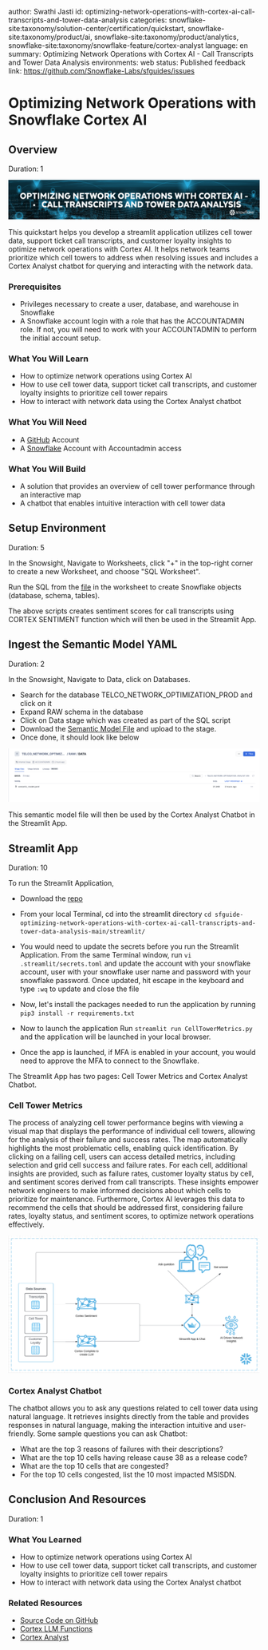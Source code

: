 author: Swathi Jasti
id: optimizing-network-operations-with-cortex-ai-call-transcripts-and-tower-data-analysis
categories: snowflake-site:taxonomy/solution-center/certification/quickstart, snowflake-site:taxonomy/product/ai, snowflake-site:taxonomy/product/analytics, snowflake-site:taxonomy/snowflake-feature/cortex-analyst
language: en
summary: Optimizing Network Operations with Cortex AI - Call Transcripts and Tower Data Analysis
environments: web
status: Published 
feedback link: https://github.com/Snowflake-Labs/sfguides/issues

# Optimizing Network Operations with Snowflake Cortex AI

## Overview
Duration: 1

<img src="assets/network_operations_banner.png"/>

This quickstart helps you develop a streamlit application utilizes cell tower data, support ticket call transcripts, and customer loyalty insights to optimize network operations with Cortex AI. It helps network teams prioritize which cell towers to address when resolving issues and includes a Cortex Analyst chatbot for querying and interacting with the network data.

### Prerequisites
- Privileges necessary to create a user, database, and warehouse in Snowflake
- A Snowflake account login with a role that has the ACCOUNTADMIN role. If not, you will need to work with your ACCOUNTADMIN to perform the initial account setup.

### What You Will Learn
- How to optimize network operations using Cortex AI
- How to use cell tower data, support ticket call transcripts, and customer loyalty insights to prioritize cell tower repairs
- How to interact with network data using the Cortex Analyst chatbot

### What You Will Need
- A [GitHub](https://github.com/) Account
- A [Snowflake](https://app.snowflake.com/) Account with Accountadmin access

### What You Will Build
- A solution that provides an overview of cell tower performance through an interactive map
- A chatbot that enables intuitive interaction with cell tower data

## Setup Environment
Duration: 5

In the Snowsight, Navigate to Worksheets, click "+" in the top-right corner to create a new Worksheet, and choose "SQL Worksheet".

Run the SQL from the [file](https://github.com/Snowflake-Labs/sfguide-optimizing-network-operations-with-cortex-ai-call-transcripts-and-tower-data-analysis/blob/main/scripts/setup.sql) in the worksheet to create Snowflake objects (database, schema, tables). 

The above scripts creates sentiment scores for call transcripts using CORTEX SENTIMENT function which will then be used in the Streamlit App. 

## Ingest the Semantic Model YAML
Duration: 2

In the Snowsight, Navigate to Data, click on Databases.

- Search for the database TELCO_NETWORK_OPTIMIZATION_PROD and click on it
- Expand RAW schema in the database
- Click on Data stage which was created as part of the SQL script
- Download the [Semantic Model File](https://github.com/Snowflake-Labs/sfguide-optimizing-network-operations-with-cortex-ai-call-transcripts-and-tower-data-analysis/blob/main/streamlit/model/semantic_model.yaml) and upload to the stage.
- Once done, it should look like below

<img src="assets/model_upload.png"/>

This semantic model file will then be used by the Cortex Analyst Chatbot in the Streamlit App.

## Streamlit App
Duration: 10

To run the Streamlit Application,

- Download the [repo](https://github.com/Snowflake-Labs/sfguide-optimizing-network-operations-with-cortex-ai-call-transcripts-and-tower-data-analysis/tree/main)

- From your local Terminal, cd into the streamlit directory `cd sfguide-optimizing-network-operations-with-cortex-ai-call-transcripts-and-tower-data-analysis-main/streamlit/`

- You would need to update the secrets before you run the Streamlit Application. From the same Terminal window, run `vi .streamlit/secrets.toml` and update the account with your snowflake account, user with your snowflake user name and password with your snowflake password. Once updated, hit escape in the keyboard and type `:wq` to update and close the file

- Now, let's install the packages needed to run the application by running `pip3 install -r requirements.txt`

- Now to launch the application Run `streamlit run CellTowerMetrics.py` and the application will be launched in your local browser.

- Once the app is launched, if MFA is enabled in your account, you would need to approve the MFA to connect to the Snowflake.


The Streamlit App has two pages: Cell Tower Metrics and Cortex Analyst Chatbot.

### Cell Tower Metrics
The process of analyzing cell tower performance begins with viewing a visual map that displays the performance of individual cell towers, allowing for the analysis of their failure and success rates. The map automatically highlights the most problematic cells, enabling quick identification. By clicking on a failing cell, users can access detailed metrics, including selection and grid cell success and failure rates. For each cell, additional insights are provided, such as failure rates, customer loyalty status by cell, and sentiment scores derived from call transcripts. These insights empower network engineers to make informed decisions about which cells to prioritize for maintenance. Furthermore, Cortex AI leverages this data to recommend the cells that should be addressed first, considering failure rates, loyalty status, and sentiment scores, to optimize network operations effectively.

<img src="assets/Architecture.png"/>

### Cortex Analyst Chatbot
The chatbot allows you to ask any questions related to cell tower data using natural language. It retrieves insights directly from the table and provides responses in natural language, making the interaction intuitive and user-friendly. Some sample questions you can ask Chatbot:

- What are the top 3 reasons of failures with their descriptions?
- What are the top 10 cells having release cause 38 as a release code?
- What are the top 10 cells that are congested?
- For the top 10 cells congested, list the 10 most impacted MSISDN.

## Conclusion And Resources
Duration: 1

### What You Learned
- How to optimize network operations using Cortex AI
- How to use cell tower data, support ticket call transcripts, and customer loyalty insights to prioritize cell tower repairs
- How to interact with network data using the Cortex Analyst chatbot

### Related Resources
- [Source Code on GitHub](https://github.com/Snowflake-Labs/sfguide-optimizing-network-operations-with-cortex-ai-call-transcripts-and-tower-data-analysis/tree/main)
- [Cortex LLM Functions](https://docs.snowflake.com/en/user-guide/snowflake-cortex/llm-functions)
- [Cortex Analyst](https://docs.snowflake.com/en/user-guide/snowflake-cortex/cortex-analyst)
